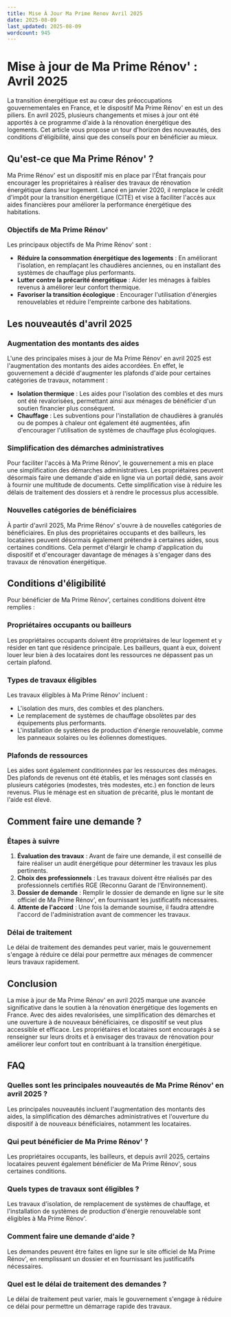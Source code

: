 ```yaml
---
title: Mise À Jour Ma Prime Renov Avril 2025
date: 2025-08-09
last_updated: 2025-08-09
wordcount: 945
---
```


# Mise à jour de Ma Prime Rénov' : Avril 2025

La transition énergétique est au cœur des préoccupations gouvernementales en France, et le dispositif Ma Prime Rénov' en est un des piliers. En avril 2025, plusieurs changements et mises à jour ont été apportés à ce programme d'aide à la rénovation énergétique des logements. Cet article vous propose un tour d'horizon des nouveautés, des conditions d'éligibilité, ainsi que des conseils pour en bénéficier au mieux.

## Qu'est-ce que Ma Prime Rénov' ?

Ma Prime Rénov' est un dispositif mis en place par l'État français pour encourager les propriétaires à réaliser des travaux de rénovation énergétique dans leur logement. Lancé en janvier 2020, il remplace le crédit d'impôt pour la transition énergétique (CITE) et vise à faciliter l'accès aux aides financières pour améliorer la performance énergétique des habitations.

### Objectifs de Ma Prime Rénov'

Les principaux objectifs de Ma Prime Rénov' sont :

- **Réduire la consommation énergétique des logements** : En améliorant l'isolation, en remplaçant les chaudières anciennes, ou en installant des systèmes de chauffage plus performants.
- **Lutter contre la précarité énergétique** : Aider les ménages à faibles revenus à améliorer leur confort thermique.
- **Favoriser la transition écologique** : Encourager l'utilisation d'énergies renouvelables et réduire l'empreinte carbone des habitations.

## Les nouveautés d'avril 2025

### Augmentation des montants des aides

L'une des principales mises à jour de Ma Prime Rénov' en avril 2025 est l'augmentation des montants des aides accordées. En effet, le gouvernement a décidé d'augmenter les plafonds d'aide pour certaines catégories de travaux, notamment :

- **Isolation thermique** : Les aides pour l'isolation des combles et des murs ont été revalorisées, permettant ainsi aux ménages de bénéficier d'un soutien financier plus conséquent.
- **Chauffage** : Les subventions pour l'installation de chaudières à granulés ou de pompes à chaleur ont également été augmentées, afin d'encourager l'utilisation de systèmes de chauffage plus écologiques.

### Simplification des démarches administratives

Pour faciliter l'accès à Ma Prime Rénov', le gouvernement a mis en place une simplification des démarches administratives. Les propriétaires peuvent désormais faire une demande d'aide en ligne via un portail dédié, sans avoir à fournir une multitude de documents. Cette simplification vise à réduire les délais de traitement des dossiers et à rendre le processus plus accessible.

### Nouvelles catégories de bénéficiaires

À partir d'avril 2025, Ma Prime Rénov' s'ouvre à de nouvelles catégories de bénéficiaires. En plus des propriétaires occupants et des bailleurs, les locataires peuvent désormais également prétendre à certaines aides, sous certaines conditions. Cela permet d'élargir le champ d'application du dispositif et d'encourager davantage de ménages à s'engager dans des travaux de rénovation énergétique.

## Conditions d'éligibilité

Pour bénéficier de Ma Prime Rénov', certaines conditions doivent être remplies :

### Propriétaires occupants ou bailleurs

Les propriétaires occupants doivent être propriétaires de leur logement et y résider en tant que résidence principale. Les bailleurs, quant à eux, doivent louer leur bien à des locataires dont les ressources ne dépassent pas un certain plafond.

### Types de travaux éligibles

Les travaux éligibles à Ma Prime Rénov' incluent :

- L'isolation des murs, des combles et des planchers.
- Le remplacement de systèmes de chauffage obsolètes par des équipements plus performants.
- L'installation de systèmes de production d'énergie renouvelable, comme les panneaux solaires ou les éoliennes domestiques.

### Plafonds de ressources

Les aides sont également conditionnées par les ressources des ménages. Des plafonds de revenus ont été établis, et les ménages sont classés en plusieurs catégories (modestes, très modestes, etc.) en fonction de leurs revenus. Plus le ménage est en situation de précarité, plus le montant de l'aide est élevé.

## Comment faire une demande ?

### Étapes à suivre

1. **Évaluation des travaux** : Avant de faire une demande, il est conseillé de faire réaliser un audit énergétique pour déterminer les travaux les plus pertinents.
2. **Choix des professionnels** : Les travaux doivent être réalisés par des professionnels certifiés RGE (Reconnu Garant de l’Environnement).
3. **Dossier de demande** : Remplir le dossier de demande en ligne sur le site officiel de Ma Prime Rénov', en fournissant les justificatifs nécessaires.
4. **Attente de l'accord** : Une fois la demande soumise, il faudra attendre l'accord de l'administration avant de commencer les travaux.

### Délai de traitement

Le délai de traitement des demandes peut varier, mais le gouvernement s'engage à réduire ce délai pour permettre aux ménages de commencer leurs travaux rapidement.

## Conclusion

La mise à jour de Ma Prime Rénov' en avril 2025 marque une avancée significative dans le soutien à la rénovation énergétique des logements en France. Avec des aides revalorisées, une simplification des démarches et une ouverture à de nouveaux bénéficiaires, ce dispositif se veut plus accessible et efficace. Les propriétaires et locataires sont encouragés à se renseigner sur leurs droits et à envisager des travaux de rénovation pour améliorer leur confort tout en contribuant à la transition énergétique.

## FAQ

### Quelles sont les principales nouveautés de Ma Prime Rénov' en avril 2025 ?

Les principales nouveautés incluent l'augmentation des montants des aides, la simplification des démarches administratives et l'ouverture du dispositif à de nouveaux bénéficiaires, notamment les locataires.

### Qui peut bénéficier de Ma Prime Rénov' ?

Les propriétaires occupants, les bailleurs, et depuis avril 2025, certains locataires peuvent également bénéficier de Ma Prime Rénov', sous certaines conditions.

### Quels types de travaux sont éligibles ?

Les travaux d'isolation, de remplacement de systèmes de chauffage, et l'installation de systèmes de production d'énergie renouvelable sont éligibles à Ma Prime Rénov'.

### Comment faire une demande d'aide ?

Les demandes peuvent être faites en ligne sur le site officiel de Ma Prime Rénov', en remplissant un dossier et en fournissant les justificatifs nécessaires.

### Quel est le délai de traitement des demandes ?

Le délai de traitement peut varier, mais le gouvernement s'engage à réduire ce délai pour permettre un démarrage rapide des travaux.